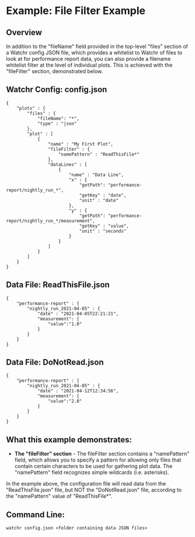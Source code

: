 # Example:  File Filter Example

## Overview

In addition to the "fileName" field provided in the top-level "files" section of a Watchr config JSON file, which provides a whitelist to Watchr of files to look at for performance report data, you can also provide a filename whitelist filter at the level of individual plots.  This is achieved with the "fileFilter" section, demonstrated below.

## Watchr Config:  config.json
	{
	    "plots" : {
	        "files" : {
	            "fileName": "*",
	            "type" : "json"
	        },
	        "plot" : [
	            {
	                "name" : "My First Plot",
	                "fileFilter" : {
	                    "namePattern" : "ReadThisFile*"
	                },                
	                "dataLines" : [
	                    {
	                        "name" : "Data Line",
	                        "x" : {
	                            "getPath": "performance-report/nightly_run_*",
	                            "getKey" : "date",
	                            "unit" : "date"
	                        },
	                        "y" : {
	                            "getPath": "performance-report/nightly_run_*/measurement",
	                            "getKey" : "value",
	                            "unit" : "seconds"
	                        }
	                    }
	                ]
	            }
	        ]
	    }
	}

## Data File:  ReadThisFile.json
	
	{
	    "performance-report" : {
	        "nightly_run_2021-04-05" : {
	            "date" : "2021-04-05T22:21:21",
	            "measurement": {
	                "value":"1.0"
	            }
	        }
	    }
	}

## Data File:  DoNotRead.json

	{
	    "performance-report" : {
	        "nightly_run_2021-04-05" : {
	            "date" : "2021-04-12T12:34:56",
	            "measurement": {
	                "value":"2.0"
	            }
	        }
	    }
	}

## What this example demonstrates:

* **The "fileFilter" section** - The fileFilter section contains a "namePattern" field, which allows you to specify a pattern for allowing only files that contain certain characters to be used for gathering plot data.  The "namePattern" field recognizes simple wildcards (i.e. asterisks).

In the example above, the configuration file will read data from the "ReadThisFile.json" file, but NOT the "DoNotRead.json" file, according to the "namePattern" value of "ReadThisFile*".

## Command Line:

	watchr config.json <folder containing data JSON files>